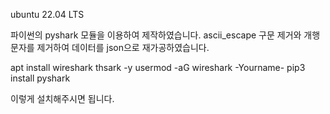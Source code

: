 ubuntu 22.04 LTS

파이썬의 pyshark 모듈을 이용하여 제작하였습니다. 
ascii_escape 구문 제거와 개행문자를 제거하여 데이터를
json으로 재가공하였습니다.

apt install wireshark thsark -y
usermod -aG wireshark -Yourname-
pip3 install pyshark

이렇게 설치해주시면 됩니다.

